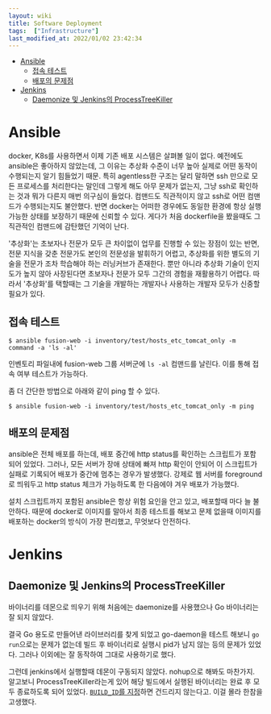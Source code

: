 ```yaml
---
layout: wiki 
title: Software Deployment
tags:  ["Infrastructure"]
last_modified_at: 2022/01/02 23:42:34
---
```


<!-- TOC -->

- [Ansible](#ansible)
    - [접속 테스트](#접속-테스트)
    - [배포의 문제점](#배포의-문제점)
- [Jenkins](#jenkins)
    - [Daemonize 및 Jenkins의 ProcessTreeKiller](#daemonize-및-jenkins의-processtreekiller)

<!-- /TOC -->

# Ansible

docker, K8s를 사용하면서 이제 기존 배포 시스템은 살펴볼 일이 없다. 예전에도 ansible은 좋아하지 않았는데, 그 이유는 추상화 수준이 너무 높아 실제로 어떤 동작이 수행되는지 알기 힘들었기 때문. 특히 agentless한 구조는 달리 말하면 ssh 만으로 모든 프로세스를 처리한다는 말인데 그렇게 해도 아무 문제가 없는지, 그냥 ssh로 확인하는 것과 뭐가 다른지 매번 의구심이 들었다. 컴맨드도 직관적이지 않고 ssh로 어떤 컴맨드가 수행되는지도 불안했다. 반면 docker는 어떠한 경우에도 동일한 환경에 항상 실행 가능한 상태를 보장하기 때문에 신뢰할 수 있다. 게다가 처음 dockerfile을 봤을때도 그 직관적인 컴맨드에 감탄했던 기억이 난다.

'추상화'는 초보자나 전문가 모두 큰 차이없이 업무를 진행할 수 있는 장점이 있는 반면, 전문 지식을 갖춘 전문가도 본인의 전문성을 발휘하기 어렵고, 추상화를 위한 별도의 기술을 전문가 조차 학습해야 하는 러닝커브가 존재한다. 뿐만 아니라 추상화 기술이 인지도가 높지 않아 사장된다면 초보자나 전문가 모두 그간의 경험을 재활용하기 어렵다. 따라서 '추상화'를 택할때는 그 기술을 개발하는 개발자나 사용하는 개발자 모두가 신중할 필요가 있다.

## 접속 테스트
```
$ ansible fusion-web -i inventory/test/hosts_etc_tomcat_only -m command -a 'ls -al'
```

인벤토리 파일내에 fusion-web 그룹 서버군에 `ls -al` 컴맨드를 날린다. 이를 통해 접속 여부 테스트가 가능하다.

좀 더 간단한 방법으로 아래와 같이 ping 할 수 있다.

```
$ ansible fusion-web -i inventory/test/hosts_etc_tomcat_only -m ping
```

## 배포의 문제점
ansible은 전체 배포를 하는데, 배포 중간에 http status를 확인하는 스크립트가 포함되어 있었다. 그러나, 모든 서버가 장애 상태에 빠져 http 확인이 안되어 이 스크립트가 실패로 기록되어 배포가 중간에 멈추는 경우가 발생했다. 강제로 웹 서버를 foreground로 띄워두고 http status 체크가 가능하도록 한 다음에야 겨우 배포가 가능했다.

설치 스크립트까지 포함된 ansible은 항상 위험 요인을 안고 있고, 배포할때 마다 늘 불안하다. 때문에 docker로 이미지를 말아서 최종 테스트를 해보고 문제 없을때 이미지를 배포하는 docker의 방식이 가장 편리했고, 무엇보다 안전하다.

# Jenkins
## Daemonize 및 Jenkins의 ProcessTreeKiller
바이너리를 데몬으로 띄우기 위해 처음에는 daemonize를 사용했으나 Go 바이너리는 잘 되지 않았다.

결국 Go 용도로 만들어낸 라이브러리를 찾게 되었고 go-daemon을 테스트 해보니 `go run`으로는 문제가 없는데 빌드 후 바이너리로 실행시 pid가 남지 않는 등의 문제가 있었다. 그러나 이외에는 잘 동작하여 그대로 사용하기로 했다.

그런데 jenkins에서 실행할때 데몬이 구동되지 않았다. nohup으로 해봐도 마찬가지. 알고보니 ProcessTreeKiller라는게 있어 해당 빌드에서 실행된 바이너리는 완료 후 모두 종료하도록 되어 있었다. [`BUILD_ID`를 지정](https://stackoverflow.com/a/37161006/3513266)하면 건드리지 않는다고. 이걸 몰라 한참을 고생했다.
